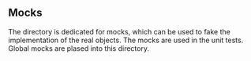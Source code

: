 ## Mocks
The directory is dedicated for mocks, which can be used to fake the implementation of the real objects. The mocks are used in the unit tests. Global mocks are plased into this directory.